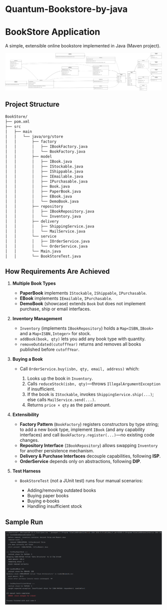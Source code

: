 # Quantum-Bookstore-by-java

# BookStore Application

A simple, extensible online bookstore implemented in Java (Maven project).

![Class Diagram](/assets/ClassDiagram.jpg)

## Project Structure

```
BookStore/
├── pom.xml
├── src
│   ├── main
│   │   └── java/org/store
│   │       ├── factory
│   │       │   ├── IBookFactory.java
│   │       │   └── BookFactory.java
│   │       ├── model
│   │       │   ├── IBook.java
│   │       │   ├── IStockable.java
│   │       │   ├── IShippable.java
│   │       │   ├── IEmailable.java
│   │       │   ├── IPurchasable.java
│   │       │   ├── Book.java
│   │       │   ├── PaperBook.java
│   │       │   ├── EBook.java
│   │       │   └── DemoBook.java
│   │       ├── repository
│   │       │   ├── IBookRepository.java
│   │       │   └── Inventory.java
│   │       ├── delivery
│   │       │   ├── ShippingService.java
│   │       │   └── MailService.java
│   │       └── service
│   │       │   ├── IOrderService.java
│   │       │   └── OrderService.java
│   │       └── Main.java
│   │       └── BookStoreTest.java
```

## How Requirements Are Achieved

1. **Multiple Book Types**

   * **PaperBook** implements `IStockable`, `IShippable`, `IPurchasable`.
   * **EBook** implements `IEmailable`, `IPurchasable`.
   * **DemoBook** (showcase) extends `Book` but does not implement purchase, ship or email interfaces.

2. **Inventory Management**

   * `Inventory` (implements `IBookRepository`) holds a `Map<ISBN,IBook>` and a `Map<ISBN,Integer>` for stock.
   * `addBook(book, qty)` lets you add any book type with quantity.
   * `removeOutdated(cutoffYear)` returns and removes all books published before `cutoffYear`.

3. **Buying a Book**

   * Call `OrderService.buy(isbn, qty, email, address)` which:

     1. Looks up the book in `Inventory`.
     2. Calls `reduceStock(isbn, qty)`—throws `IllegalArgumentException` if insufficient.
     3. If the book is `IStockable`, invokes `ShippingService.ship(...)`; else calls `MailService.send(...)`.
     4. Returns `price × qty` as the paid amount.

4. **Extensibility**

   * **Factory Pattern** (`BookFactory`) registers constructors by type string; to add a new book type, implement `IBook` (and any capability interfaces) and call `BookFactory.register(...)`—no existing code changes.
   * **Repository Interface** (`IBookRepository`) allows swapping `Inventory` for another persistence mechanism.
   * **Delivery & Purchase Interfaces** decouple capabilities, following **ISP**.
   * **OrderService** depends only on abstractions, following **DIP**.

5. **Test Harness**

   * `BookStoreTest` (not a JUnit test) runs four manual scenarios:

     * Adding/removing outdated books
     * Buying paper books
     * Buying e‑books
     * Handling insufficient stock

## Sample Run

![Sample Run](/assets/Screenshot.png)
